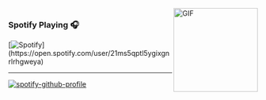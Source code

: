 
<h1 align="center" style="display:none;"></h1>

<img align="right" alt="GIF" height="170px" src="https://media.giphy.com/media/J5B1Y8QZnzXXbLQIBu/giphy.gif" />

### Spotify Playing 🎧

[![Spotify]([https://novatorem.bgstatic.vercel.app/api/spotify](https://spotify-github-profile.vercel.app/api/view?uid=21ms5qptl5ygixgnrlrhgweya&cover_image=true&theme=default&show_offline=false&background_color=121212&interchange=true&bar_color=53b14f&bar_color_cover=false)](https://spotify-github-profile.vercel.app/api/view?uid=21ms5qptl5ygixgnrlrhgweya&redirect=true))](https://open.spotify.com/user/21ms5qptl5ygixgnrlrhgweya)

---

[![spotify-github-profile](https://spotify-github-profile.vercel.app/api/view?uid=21ms5qptl5ygixgnrlrhgweya&cover_image=true&theme=default&show_offline=false&background_color=121212&interchange=true&bar_color=53b14f&bar_color_cover=false)](https://spotify-github-profile.vercel.app/api/view?uid=21ms5qptl5ygixgnrlrhgweya&redirect=true)



